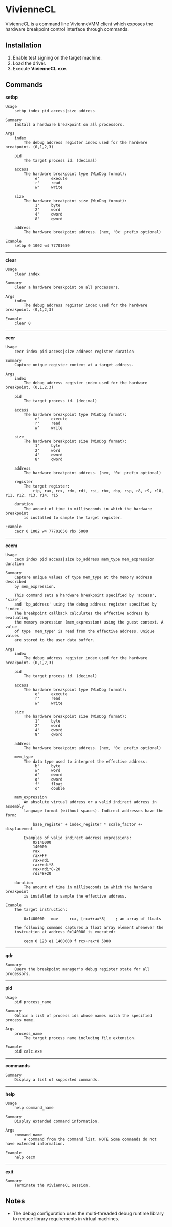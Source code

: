 VivienneCL
==========

VivienneCL is a command line VivienneVMM client which exposes the hardware breakpoint control interface through commands.


Installation
------------

1. Enable test signing on the target machine.
2. Load the driver.
3. Execute **VivienneCL.exe**.


Commands
--------

**setbp**

    Usage
        setbp index pid access|size address

    Summary
        Install a hardware breakpoint on all processors.

    Args
        index
            The debug address register index used for the hardware breakpoint. (0,1,2,3)

        pid
            The target process id. (decimal)

        access
            The hardware breakpoint type (WinDbg format):
                'e'     execute
                'r'     read
                'w'     write

        size
            The hardware breakpoint size (WinDbg format):
                '1'     byte
                '2'     word
                '4'     dword
                '8'     qword

        address
            The hardware breakpoint address. (hex, '0x' prefix optional)

    Example
        setbp 0 1002 w4 77701650

---

**clear**

    Usage
        clear index

    Summary
        Clear a hardware breakpoint on all processors.

    Args
        index
            The debug address register index used for the hardware breakpoint. (0,1,2,3)

    Example
        clear 0

---

**cecr**

    Usage
        cecr index pid access|size address register duration

    Summary
        Capture unique register context at a target address.

    Args
        index
            The debug address register index used for the hardware breakpoint. (0,1,2,3)

        pid
            The target process id. (decimal)

        access
            The hardware breakpoint type (WinDbg format):
                'e'     execute
                'r'     read
                'w'     write

        size
            The hardware breakpoint size (WinDbg format):
                '1'     byte
                '2'     word
                '4'     dword
                '8'     qword

        address
            The hardware breakpoint address. (hex, '0x' prefix optional)

        register
            The target register:
                rip, rax, rcx, rdx, rdi, rsi, rbx, rbp, rsp, r8, r9, r10, r11, r12, r13, r14, r15

        duration
            The amount of time in milliseconds in which the hardware breakpoint
            is installed to sample the target register.

    Example
        cecr 0 1002 w4 77701650 rbx 5000

---

**cecm**

    Usage
        cecm index pid access|size bp_address mem_type mem_expression duration

    Summary
        Capture unique values of type mem_type at the memory address described
        by mem_expression.

        This command sets a hardware breakpoint specified by 'access', 'size',
        and 'bp_address' using the debug address register specified by 'index'.
        The breakpoint callback calculates the effective address by evaluating
        the memory expression (mem_expression) using the guest context. A value
        of type 'mem_type' is read from the effective address. Unique values
        are stored to the user data buffer.

    Args
        index
            The debug address register index used for the hardware breakpoint. (0,1,2,3)

        pid
            The target process id. (decimal)

        access
            The hardware breakpoint type (WinDbg format):
                'e'     execute
                'r'     read
                'w'     write

        size
            The hardware breakpoint size (WinDbg format):
                '1'     byte
                '2'     word
                '4'     dword
                '8'     qword

        address
            The hardware breakpoint address. (hex, '0x' prefix optional)

        mem_type
            The data type used to interpret the effective address:
                'b'     byte
                'w'     word
                'd'     dword
                'q'     qword
                'f'     float
                'o'     double

        mem_expression
            An absolute virtual address or a valid indirect address in assembly
            language format (without spaces). Indirect addresses have the form:

                base_register + index_register * scale_factor +- displacement

            Examples of valid indirect address expressions:
                0x140000
                140000
                rax
                rax+FF
                rax+rdi
                rax+rdi*8
                rax+rdi*8-20
                rdi*8+20

        duration
            The amount of time in milliseconds in which the hardware breakpoint
            is installed to sample the effective address.

    Example
        The target instruction:

            0x1400000   mov     rcx, [rcx+rax*8]    ; an array of floats

        The following command captures a float array element whenever the
        instruction at address 0x140000 is executed:

            cecm 0 123 e1 1400000 f rcx+rax*8 5000

---

**qdr**

    Summary
        Query the breakpoint manager's debug register state for all processors.

---

**pid**

    Usage
        pid process_name

    Summary
        Obtain a list of process ids whose names match the specified process name.

    Args
        process_name
            The target process name including file extension.

    Example
        pid calc.exe

---

**commands**

    Summary
        Display a list of supported commands.

---

**help**

    Usage
        help command_name

    Summary
        Display extended command information.

    Args
        command_name
            A command from the command list. NOTE Some commands do not have extended information.

    Example
        help cecm

---

**exit**

    Summary
        Terminate the VivienneCL session.


Notes
-----

* The debug configuration uses the multi-threaded debug runtime library to reduce library requirements in virtual machines.

